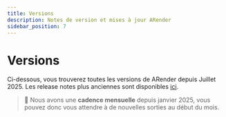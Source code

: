 ```yaml
---
title: Versions
description: Notes de version et mises à jour ARender
sidebar_position: 7
---
```


# Versions

Ci-dessous, vous trouverez toutes les versions de ARender depuis Juillet 2025. Les release notes plus anciennes sont 
disponibles [ici](https://hub.arender.io/technical-blog/tag/release-note).

> 📅 Nous avons une **cadence mensuelle** depuis janvier 2025, vous pouvez donc vous attendre à de nouvelles sorties au 
> début du mois.